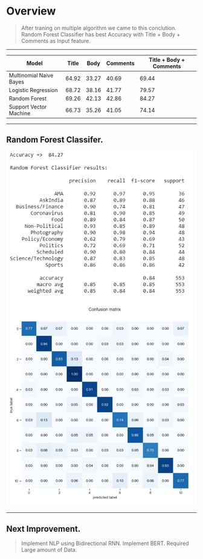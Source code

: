 # Overview
> After traning on multiple algorithm we came to this conclution.  
> Random Forest Classifier has best Accuracy with Title + Body + Comments as Input feature.
*** 
| Model | Title | Body | Comments | Title + Body + Comments|
|-|-|-|-|-|
|Multinomial Naive Bayes | 64.92|33.27|40.69|69.44|
|Logistic Regression |68.72|38.16|41.77|79.57|
| Random Forest|69.26|42.13|42.86|84.27|
|Support Vector Machine |66.73| 35.26|41.05|74.14|
***
## Random Forest Classifer.
![randomAccuracy](../WebApp/Screenshot/randomAccuracy.png)
![confusion](../WebApp/Screenshot/confusion.png)
***
## Next Improvement.
> Implement NLP using Bidirectional RNN.
> Implement BERT.
Required Large amount of Data.
